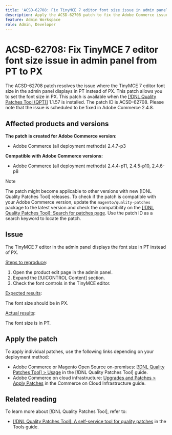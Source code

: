 ```yaml
---
title: 'ACSD-62708: Fix TinyMCE 7 editor font size issue in admin panel from PT to PX'
description: Apply the ACSD-62708 patch to fix the Adobe Commerce issue where TinyMCE 7 editor font size in the admin shows PT and not PX. Now, you can also set the font size in PX instead of PT.
feature: Admin Workspace
role: Admin, Developer
---
```


# ACSD-62708: Fix TinyMCE 7 editor font size issue in admin panel from PT to PX

The ACSD-62708 patch resolves the issue where the TinyMCE 7 editor font size in the admin panel displays in PT instead of PX. This patch allows you to set the font size in PX. This patch is available when the [[!DNL Quality Patches Tool (QPT)]](/help/tools/quality-patches-tool/quality-patches-tool-to-self-serve-quality-patches.md) 1.1.57 is installed. The patch ID is ACSD-62708. Please note that the issue is scheduled to be fixed in Adobe Commerce 2.4.8.

## Affected products and versions

**The patch is created for Adobe Commerce version:**

* Adobe Commerce (all deployment methods) 2.4.7-p3

**Compatible with Adobe Commerce versions:**

* Adobe Commerce (all deployment methods) 2.4.4-p11, 2.4.5-p10, 2.4.6-p8

>[!NOTE]
>
>The patch might become applicable to other versions with new [!DNL Quality Patches Tool] releases. To check if the patch is compatible with your Adobe Commerce version, update the `magento/quality-patches` package to the latest version and check the compatibility on the [[!DNL Quality Patches Tool]: Search for patches page](https://experienceleague.adobe.com/tools/commerce-quality-patches/index.html). Use the patch ID as a search keyword to locate the patch.

## Issue

The TinyMCE 7 editor in the admin panel displays the font size in PT instead of PX.

<u>Steps to reproduce</u>:

1. Open the product edit page in the admin panel.
1. Expand the [!UICONTROL Content] section.
1. Check the font controls in the TinyMCE editor.

<u>Expected results</u>:

The font size should be in PX.

<u>Actual results</u>:

The font size is in PT.

## Apply the patch

To apply individual patches, use the following links depending on your deployment method:

* Adobe Commerce or Magento Open Source on-premises: [[!DNL Quality Patches Tool] > Usage](/help/tools/quality-patches-tool/usage.md) in the [!DNL Quality Patches Tool] guide.
* Adobe Commerce on cloud infrastructure: [Upgrades and Patches > Apply Patches](https://experienceleague.adobe.com/docs/commerce-cloud-service/user-guide/develop/upgrade/apply-patches.html) in the Commerce on Cloud Infrastructure guide.

## Related reading

To learn more about [!DNL Quality Patches Tool], refer to:

* [[!DNL Quality Patches Tool]: A self-service tool for quality patches](/help/tools/quality-patches-tool/quality-patches-tool-to-self-serve-quality-patches.md) in the Tools guide.
